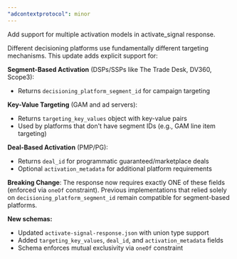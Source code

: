 ```yaml
---
"adcontextprotocol": minor
---
```


Add support for multiple activation models in activate_signal response.

Different decisioning platforms use fundamentally different targeting mechanisms. This update adds explicit support for:

**Segment-Based Activation** (DSPs/SSPs like The Trade Desk, DV360, Scope3):
- Returns `decisioning_platform_segment_id` for campaign targeting

**Key-Value Targeting** (GAM and ad servers):
- Returns `targeting_key_values` object with key-value pairs
- Used by platforms that don't have segment IDs (e.g., GAM line item targeting)

**Deal-Based Activation** (PMP/PG):
- Returns `deal_id` for programmatic guaranteed/marketplace deals
- Optional `activation_metadata` for additional platform requirements

**Breaking Change**: The response now requires exactly ONE of these fields (enforced via `oneOf` constraint). Previous implementations that relied solely on `decisioning_platform_segment_id` remain compatible for segment-based platforms.

**New schemas:**
- Updated `activate-signal-response.json` with union type support
- Added `targeting_key_values`, `deal_id`, and `activation_metadata` fields
- Schema enforces mutual exclusivity via `oneOf` constraint
